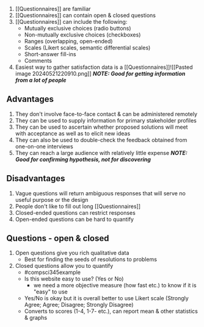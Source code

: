 1. [[Questionnaires]] are familiar
2. [[Questionnaires]] can contain open & closed questions
3. [[Questionnaires]] can include the following:
	- Mutually exclusive choices (radio buttons)
	- Non-mutually exclusive choices (checkboxes)
	- Ranges (overlapping, open-ended)
	- Scales (Likert scales, semantic differential scales)
	- Short-answer fill-ins
	- Comments
4. Easiest way to gather satisfaction data is a [[Questionnaires]]![[Pasted image 20240521220910.png]]
***NOTE: Good for getting information from a lot of people***
## Advantages
1. They don't involve face-to-face contact & can be administered remotely
2. They can be used to supply information for primary stakeholder profiles
3. They can be used to ascertain whether proposed solutions will meet with acceptance as well as to elicit new ideas
4. They can also be used to double-check the feedback obtained from one-on-one interviews
5. They can reach a large audience with relatively little expense
***NOTE: Good for confirming hypothesis, not for discovering***
## Disadvantages
1. Vague questions will return ambiguous responses that will serve no useful purpose or the design
2. People don't like to fill out long [[Questionnaires]]
3. Closed-ended questions can restrict responses
4. Open-ended questions can be hard to quantify
## Questions - open & closed
1. Open questions give you rich qualitative data
	- Best for finding the seeds of resolutions to problems
2. Closed questions allow you to quantify
	- #compsci345example 
	- Is this website easy to use? (Yes or No)
		- we need a more objective measure (how fast etc.) to know if it is "easy" to use
	- Yes/No is okay but it is overall better to use Likert scale (Strongly Agree; Agree; Disagree; Strongly Disagree)
	- Converts to scores (1-4, 1-7- etc.), can report mean & other statistics & graphs
